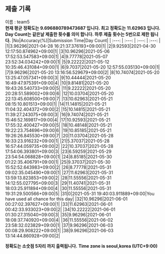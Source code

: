 


  
## 제출 기록  
이름 : team5  
**현재 평균 정확도는 9.696880789473687 입니다. 최고 정확도는 11.62963 입니다.**  
**Day Count는 같은날 제출한 횟수를 의미 합니다. 하루 제출 횟수는 5번으로 제한 됩니다.**
|No|Accuracy(%)|Submission Time|Day Count|
| :---: | :---: | :---: | :---: |
|1|3.96296|2021-04-28 16:21:37.376193+09:00|1|
|2|9.92593|2021-04-30 12:17:50.874962+09:00|1|
|3|10.96296|2021-05-06 17:52:53.547583+09:00|1|
|4|9.77778|2021-05-07 23:52:34.034242+09:00|1|
|5|9.22222|2021-05-12 10:35:46.431084+09:00|1|
|6|9.7037|2021-05-20 12:57:55.035130+09:00|1|
|7|9.96296|2021-05-20 13:16:56.529679+09:00|2|
|8|10.74074|2021-05-20 13:25:47.057341+09:00|3|
|9|10.44444|2021-05-20 16:49:47.975391+09:00|4|
|10|9.81481|2021-05-20 19:43:26.540733+09:00|5|
|11|9.22222|2021-05-20 20:28:51.589002+09:00|6|
|12|10.03704|2021-05-20 22:13:45.608500+09:00|7|
|13|10.62963|2021-05-21 08:15:10.801513+09:00|1|
|14|11.14815|2021-05-21 11:04:32.404372+09:00|2|
|15|10.14815|2021-05-21 11:39:27.243075+09:00|3|
|16|9.74074|2021-05-21 15:46:52.169817+09:00|4|
|17|10.92593|2021-05-21 17:55:32.400427+09:00|5|
|18|10.48148|2021-05-21 19:22:23.754696+09:00|6|
|19|10.85185|2021-05-21 19:26:26.845530+09:00|7|
|20|11.03704|2021-05-28 16:33:23.916232+09:00|1|
|21|5.37037|2021-05-28 16:57:44.059735+09:00|2|
|22|10.37037|2021-05-28 17:54:06.393801+09:00|3|
|23|6.59259|2021-05-29 23:54:54.068828+09:00|1|
|24|8.85185|2021-05-30 01:22:35.406791+09:00|1|
|25|9.37037|2021-05-30 15:52:52.643983+09:00|2|
|26|8.77778|2021-05-31 09:02:35.045490+09:00|1|
|27|11.62963|2021-05-31 13:59:13.823853+09:00|2|
|28|11.55556|2021-05-31 14:12:55.027795+09:00|3|
|29|11.40741|2021-05-31 18:03:25.911894+09:00|4|
|30|11.55556|2021-05-31 19:31:29.500566+09:00|5|
|31|0|2021-05-31 19:40:03.911889+09:00|You have used all chance for this day|
|32|10.96296|2021-06-01 00:27:02.397627+09:00|1|
|33|11.62963|2021-06-01 00:42:33.933023+09:00|2|
|34|10.22222|2021-06-01 01:30:27.315040+09:00|3|
|35|9.96296|2021-06-01 18:08:37.740920+09:00|4|
|36|11.55556|2021-06-02 23:58:32.023829+09:00|1|
|37|9.96296|2021-06-03 00:08:29.908222+09:00|1|
|38|9.96296|2021-06-03 13:14:44.860928+09:00|2|


**정확도는 소숫점 5자리 까지 출력됩니다.**
**Time zone is seoul,korea (UTC+9:00)**
